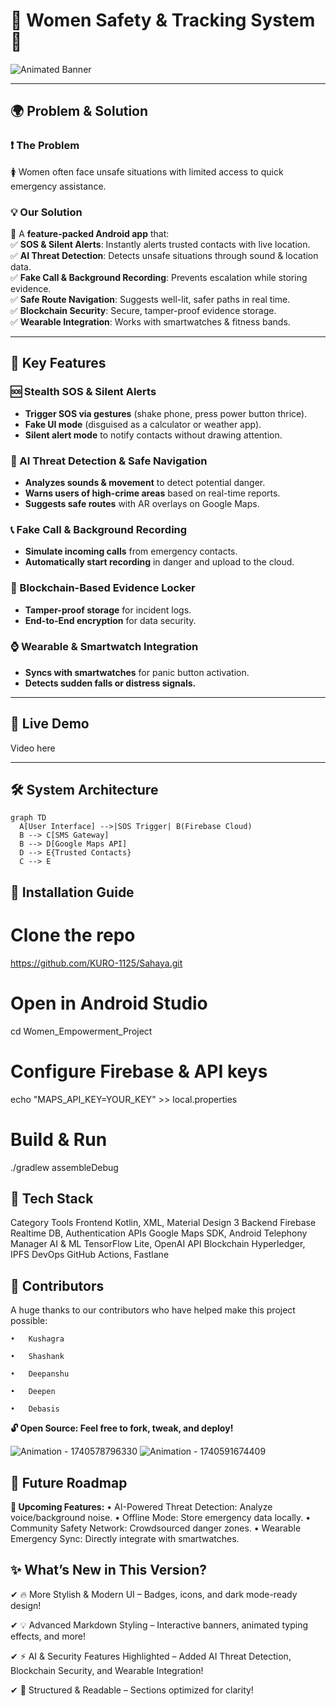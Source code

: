 # 🔐 Women Safety & Tracking System 🚨  
![Animated Banner](https://readme-typing-svg.demolab.com?font=Fira+Code&pause=1000&color=FF69B4&width=800&lines=Empowering+Women+Through+Real-Time+Safety+Solutions;Built+with+❤️+and+Kotlin+on+Android+Studio;SOS+%7C+Live+Tracking+%7C+Fake+Call+%7C+Firebase+Integration)


---

## 🌍 **Problem & Solution**  
### ❗ The Problem  
🚺 Women often face unsafe situations with limited access to quick emergency assistance.  

### 💡 Our Solution  
🚀 A **feature-packed Android app** that:  
✅ **SOS & Silent Alerts**: Instantly alerts trusted contacts with live location.  
✅ **AI Threat Detection**: Detects unsafe situations through sound & location data.  
✅ **Fake Call & Background Recording**: Prevents escalation while storing evidence.  
✅ **Safe Route Navigation**: Suggests well-lit, safer paths in real time.  
✅ **Blockchain Security**: Secure, tamper-proof evidence storage.  
✅ **Wearable Integration**: Works with smartwatches & fitness bands.  

---

## 🚀 **Key Features**  

### 🆘 Stealth SOS & Silent Alerts  
- **Trigger SOS via gestures** (shake phone, press power button thrice).  
- **Fake UI mode** (disguised as a calculator or weather app).  
- **Silent alert mode** to notify contacts without drawing attention.  

### 📍 AI Threat Detection & Safe Navigation  
- **Analyzes sounds & movement** to detect potential danger.  
- **Warns users of high-crime areas** based on real-time reports.  
- **Suggests safe routes** with AR overlays on Google Maps.  

### 📞 Fake Call & Background Recording  
- **Simulate incoming calls** from emergency contacts.  
- **Automatically start recording** in danger and upload to the cloud.  

### 🔐 Blockchain-Based Evidence Locker  
- **Tamper-proof storage** for incident logs.  
- **End-to-End encryption** for data security.  

### ⌚ Wearable & Smartwatch Integration  
- **Syncs with smartwatches** for panic button activation.  
- **Detects sudden falls or distress signals.**  

---

## 🎥 **Live Demo**  
Video here

---

## 🛠️ **System Architecture**  
```mermaid
graph TD
  A[User Interface] -->|SOS Trigger| B(Firebase Cloud)
  B --> C[SMS Gateway]
  B --> D[Google Maps API]
  D --> E{Trusted Contacts}
  C --> E
  ```

## 🔧 Installation Guide

# Clone the repo
https://github.com/KURO-1125/Sahaya.git

# Open in Android Studio
cd Women_Empowerment_Project

# Configure Firebase & API keys
echo "MAPS_API_KEY=YOUR_KEY" >> local.properties

# Build & Run
./gradlew assembleDebug

## 🌈 Tech Stack

Category	Tools
Frontend	Kotlin, XML, Material Design 3
Backend	Firebase Realtime DB, Authentication
APIs	Google Maps SDK, Android Telephony Manager
AI & ML	TensorFlow Lite, OpenAI API
Blockchain	Hyperledger, IPFS
DevOps	GitHub Actions, Fastlane


## 🌟 Contributors

A huge thanks to our contributors who have helped make this project possible:

	•	Kushagra 
 
	•	Shashank 
 
	•	Deepanshu
 
	•	Deepen 
 
	•	Debasis 

**🔓 Open Source: Feel free to fork, tweak, and deploy!**


![Animation - 1740578796330](https://github.com/user-attachments/assets/d330348f-14e6-461b-b384-7af2ee0dc49d)
![Animation - 1740591674409](https://github.com/user-attachments/assets/13fc5bb1-9cc7-4991-a8f7-c41a075d29d1)

## 🚧 Future Roadmap

**🚀 Upcoming Features:**
	•	AI-Powered Threat Detection: Analyze voice/background noise.
	•	Offline Mode: Store emergency data locally.
	•	Community Safety Network: Crowdsourced danger zones.
	•	Wearable Emergency Sync: Directly integrate with smartwatches.




## ✨ What’s New in This Version?

✔ 🔥 More Stylish & Modern UI – Badges, icons, and dark mode-ready design!

✔ 💡 Advanced Markdown Styling – Interactive banners, animated typing effects, and more!

✔ ⚡ AI & Security Features Highlighted – Added AI Threat Detection, Blockchain Security, and Wearable Integration!

✔ 📜 Structured & Readable – Sections optimized for clarity!
